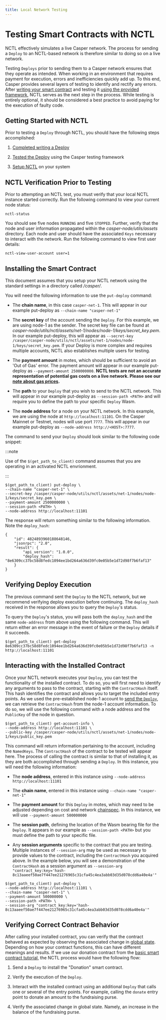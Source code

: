 ```yaml
---
title: Local Network Testing
---
```


# Testing Smart Contracts with NCTL

NCTL effectively simulates a live Casper network. The process for sending a `Deploy` to an NCTL-based network is therefore similar to doing so on a live network.

Testing `Deploys` prior to sending them to a Casper network ensures that they operate as intended. When working in an environment that requires payment for execution, errors and inefficiencies quickly add up. To this end, Casper provides several layers of testing to identify and rectify any errors. After [writing your smart contract](../../developers/writing-onchain-code/simple-contract.md) and testing it [using the provided framework](../../developers/writing-onchain-code/testing-contracts.md), NCTL serves as the next step in the process. While testing is entirely optional, it should be considered a best practice to avoid paying for the execution of faulty code.

## Getting Started with NCTL

Prior to testing a `Deploy` through NCTL, you should have the following steps accomplished:

1) [Completed writing a Deploy](../../developers/writing-onchain-code/simple-contract.md)

2) [Tested the Deploy](../../developers/writing-onchain-code/testing-contracts.md) using the Casper testing framework

3) [Setup NCTL](./setup-nctl.md) on your system

## NCTL Verification Prior to Testing

Prior to attempting an NCTL test, you must verify that your local NCTL instance started correctly. Run the following command to view your current node status:

```
nctl-status
```

You should see five nodes `RUNNING` and five `STOPPED`. Further, verify that the node and user information propagated within the *casper-node/utils/assets* directory. Each node and user should have the associated `Keys` necessary to interact with the network. Run the following command to view first user details:

```
nctl-view-user-account user=1
```

## Installing the Smart Contract

This document assumes that you setup your NCTL network using the standard settings in a directory called */casper/*.

You will need the following information to use the `put-deploy` command:

* The **chain name**, in this case `casper-net-1`. This will appear in our example put-deploy as `--chain-name "casper-net-1"`

* The **secret key** of the account sending the `Deploy`. For this example, we are using node-1 as the sender. The secret key file can be found at *casper-node/utils/nctl/assets/net-1/nodes/node-1/keys/secret_key.pem*. In our example put-deploy, this will appear as `--secret-key /casper/casper-node/utils/nctl/assets/net-1/nodes/node-1/keys/secret_key.pem`. If your Deploy is more complex and requires multiple accounts, NCTL also establishes multiple users for testing.

* The **payment amount** in motes, which should be sufficient to avoid an 'Out of Gas' error. The payment amount will appear in our example put-deploy as `--payment-amount 2500000000`. **NCTL tests are not an accurate representation of potential gas costs on a live network. Please see our [note about gas prices](../../developers/cli/sending-deploys.md#a-note-about-gas-price).**

* The **path** to your `Deploy` that you wish to send to the NCTL network. This will appear in our example put-deploy as `--session-path <PATH>` and will require you to define the path to your specific `Deploy` Wasm.

* The **node address** for a node on your NCTL network. In this example, we are using the node at `http://localhost:11101`. On the Casper Mainnet or Testnet, nodes will use port `7777`. This will appear in our example put-deploy as `--node-address http://<HOST>:7777`.

The command to send your `Deploy` should look similar to the following code snippet:

:::note

Use of the `$(get_path_to_client)` command assumes that you are operating in an activated NCTL envrionment.

:::

```
$(get_path_to_client) put-deploy \
--chain-name "casper-net-1" \
--secret-key /casper/casper-node/utils/nctl/assets/net-1/nodes/node-1/keys/secret_key.pem \
--payment-amount 2500000000 \
--session-path <PATH> \
--node-address http://localhost:11101
```

The response will return something similar to the following information. Note the `deploy_hash`:

```
{
    "id": 4824893960188648146,
    "jsonrpc": "2.0",
    "result": {
        "api_version": "1.0.0",
        "deploy_hash": "8e6309cc37bc58d8fedc1094ee1bd264a636d39fc0e05b5e1d72d98f7b6faf13"
    }
}
```

## Verifying Deploy Execution

The previous command sent the `Deploy` to the NCTL network, but we recommend verifying deploy execution before continuing. The `deploy_hash` received in the response allows you to query the `Deploy`'s status. 

To query the `Deploy`'s status, you will pass both the `deploy_hash` and the same `node-address` from above using the following command. This will return either an error message in the event of failure or the `Deploy` details if it succeeds.
```
$(get_path_to_client) get-deploy 8e6309cc37bc58d8fedc1094ee1bd264a636d39fc0e05b5e1d72d98f7b6faf13 -n http://localhost:11101
```

## Interacting with the Installed Contract

Once your NCTL network executes your `Deploy`, you can test the functionality of the installed contract. To do so, you will first need to identify any arguments to pass to the contract, starting with the `ContractHash` itself. This hash identifies the contract and allows you to target the included entry points. As we used the pre-established node-1 account to [send the `Deploy`](../../developers/cli/sending-deploys.md), we can retrieve the `ContractHash` from the node-1 account information. To do so, we will use the following command with a node address and the `PublicKey` of the node in question. 


```
$(get_path_to_client) get-account-info \
--node-address http://localhost:11101 \
--public-key /casper/casper-node/utils/nctl/assets/net-1/nodes/node-1/keys/public_key.pem
```

This command will return information pertaining to the account, including the `NamedKeys`. The `ContractHash` of the contract to be tested will appear here. The process of calling the contract is similar to that of installing it, as they are both accomplished through sending a `Deploy`. In this instance, you will need the following information:

* The **node address**, entered in this instance using `--node-address http://localhost:11101`

* The **chain name**, entered in this instance using `--chain-name "casper-net-1"`

* The **payment amount** for this `Deploy` in motes, which may need to be adjusted depending on cost and network [chainspec](../../concepts/glossary/C.md#chainspec). In this instance, we will use `--payment-amount 500000000`

* The **session path**, defining the location of the Wasm bearing file for the `Deploy`. It appears in our example as `--session-path <PATH>` but you must define the path to your specific file.

* Any **session arguments** specific to the contract that you are testing. Multiple instances of `--session-arg` may be used as necessary to provide values to the contract, including the `ContractHash` you acquired above. In the example below, you will see a demonstration of the `ContractHash` as a session argument as `--session-arg "contract_key:key='hash-8c13aaeef50ae7f447ee21276965c31cfa45c4ea3abb03d35d078cdd6a40e4a'"`

```
$(get_path_to_client) put-deploy \
--node-address http://localhost:11101 \
--chain-name "casper-net-1" \
--payment-amount 500000000 \
--session-path <PATH> \
--session-arg "contract_key:key='hash-8c13aaeef50ae7f447ee21276965c31cfa45c4ea3abb03d35d078cdd6a40e4a'"
```

## Verifying Correct Contract Behavior

After calling your installed contract, you can verify that the contract behaved as expected by observing the associated change in [global state](../../developers/cli/installing-contracts.md#querying-global-state). Depending on how your contract functions, this can have different meanings and results. If we use our donation contract from the [basic smart contract tutorial](../../developers/writing-onchain-code/simple-contract.md), the NCTL process would have the following flow:

1) Send a `Deploy` to install the "Donation" smart contract.

2) Verify the execution of the `Deploy`.

3) Interact with the installed contract using an additional `Deploy` that calls one or several of the entry points. For example, calling the `donate` entry point to donate an amount to the fundraising purse.

4) Verify the associated change in global state. Namely, an increase in the balance of the fundraising purse.
